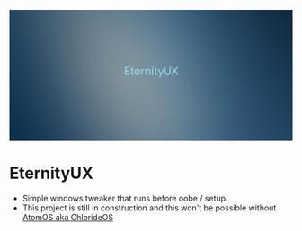 ![unfollow-that-guy-b4-2025-pls](https://github.com/forsaken-heart24/i_dont_want_to_be_an_weirdo/blob/main/banner_images/eternity-ux.png)

# EternityUX
- Simple windows tweaker that runs before oobe / setup.
- This project is still in construction and this won't be possible without <a href="https://github.com/ArabWep/AtomOS-11">AtomOS aka ChlorideOS</a>